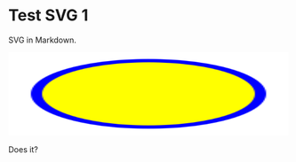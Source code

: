 # Test SVG 1

SVG in Markdown.

<a href="http://example.com">
  <img src="https://raw.githubusercontent.com/dcrossleyau/scratch/master/test-svg-1/test-1.svg" alt="test SVG" width="100%" height="150">
</a>

Does it?
